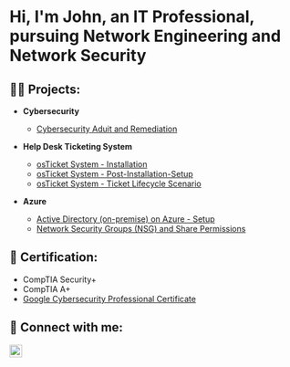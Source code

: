 <h1>Hi, I'm John, an IT Professional, pursuing Network Engineering and Network Security<br/></h1>

<h2>👨‍💻 Projects:</h2>

- <b>Cybersecurity</b>
  - [Cybersecurity Aduit and Remediation](https://github.com/johnan9/Cybersecurity-Audit-and-Remediation)

- <b>Help Desk Ticketing System</b>
  - [osTicket System - Installation](https://github.com/HuneyJar/osTicket-Installation)
  - [osTicket System - Post-Installation-Setup](https://github.com/HuneyJar/osTicket-Post-Installation-Setup)
  - [osTicket System - Ticket Lifecycle Scenario](https://github.com/HuneyJar/osTicket-Ticket-Lifecycle)
    
- <b>Azure</b>
  - [Active Directory (on-premise) on Azure - Setup](https://github.com/HuneyJar/ActiveDirectory-Setup)
  - [Network Security Groups (NSG) and Share Permissions](https://github.com/HuneyJar/NSG-and-Share-Permissions)
    
<h2> 📘 Certification:</h2>

- CompTIA Security+
- CompTIA A+
- [Google Cybersecurity Professional Certificate](https://www.credly.com/badges/93ff18ee-6195-4163-8e74-3c33c88714a4/linked_in_profile)

<h2> 🤳 Connect with me:</h2>

[<img align="left" alt="HuneyJar | LinkedIn" width="22px" src="https://cdn.jsdelivr.net/npm/simple-icons@v3/icons/linkedin.svg" />][linkedin]

[linkedin]: https://linkedin.com/in/johnan9
